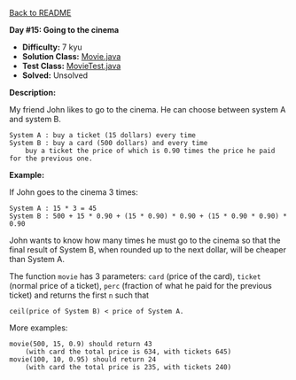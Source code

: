 <a href=https://github.com/michaelwm/KataDay>Back to README<a>

<b>Day #15: Going to the cinema</b>

* <b>Difficulty:</b> 7 kyu
* <b>Solution Class:</b> [Movie.java](Movie.java)
* <b>Test Class:</b> [MovieTest.java](MovieTest.java)
* <b>Solved:</b> Unsolved

<b>Description:</b>

My friend John likes to go to the cinema. He can choose between system A and system B.

<pre><code>System A : buy a ticket (15 dollars) every time
System B : buy a card (500 dollars) and every time
    buy a ticket the price of which is 0.90 times the price he paid for the previous one.</code></pre>

<b>Example:</b>

If John goes to the cinema 3 times:

<pre><code>System A : 15 * 3 = 45
System B : 500 + 15 * 0.90 + (15 * 0.90) * 0.90 + (15 * 0.90 * 0.90) * 0.90</code></pre>

John wants to know how many times he must go to the cinema so that the final result of System B, when rounded up to the next dollar, will be cheaper than System A.

The function <code>movie</code> has 3 parameters: <code>card</code> (price of the card), <code>ticket</code> (normal price of a ticket), <code>perc</code> (fraction of what he paid for the previous ticket) and returns the first <code>n</code> such that

<pre><code>ceil(price of System B) < price of System A.</code></pre>

More examples:

<pre><code>movie(500, 15, 0.9) should return 43
    (with card the total price is 634, with tickets 645)
movie(100, 10, 0.95) should return 24
    (with card the total price is 235, with tickets 240)</code></pre>